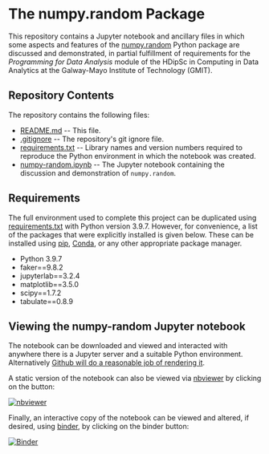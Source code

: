 # The numpy.random Package

This repository contains a Jupyter notebook and ancillary files in which some aspects and features of the [numpy.random](https://numpy.org/doc/stable/reference/random/index.html) Python package are discussed and demonstrated, in partial fulfillment of requirements for the *Programming for Data Analysis* module of the HDipSc in Computing in Data Analytics at the Galway-Mayo Institute of Technology (GMIT).

## Repository Contents
The repository contains the following files:
- [README.md](https://github.com/fod/numpy-random/blob/main/README.md) -- This file.
- [.gitignore](https://github.com/fod/numpy-random/blob/main/.gitignore) -- The repository's git ignore file.
- [requirements.txt](https://github.com/fod/numpy-random/blob/main/requirements.txt) -- Library names and version numbers required to reproduce the Python environment in which the notebook was created.
- [numpy-random.ipynb](https://github.com/fod/numpy-random/blob/main/numpy-random.ipynb) -- The Jupyter notebook containing the discussion and demonstration of `numpy.random`.

## Requirements
The full environment used to complete this project can be duplicated using [requirements.txt](requirements.txt) with Python version 3.9.7. However, for convenience, a list of the packages that were explicitly installed is given below. These can be installed using [pip](https://pypi.org/project/pip/), [Conda](https://docs.conda.io/projects/conda/en/latest/api/index.html), or any other appropriate package manager.

- Python 3.9.7
- faker==9.8.2
- jupyterlab==3.2.4
- matplotlib==3.5.0
- scipy==1.7.2
- tabulate==0.8.9

## Viewing the numpy-random Jupyter notebook

The notebook can be downloaded and viewed and interacted with anywhere there is a Jupyter server and a suitable Python environment. Alternatively [Github will do a reasonable job of rendering it](numpy-random.ipynb). 

A static version of the notebook can also be viewed via [nbviewer](https://nbviewer.org/) by clicking on the button: 

[![nbviewer](https://raw.githubusercontent.com/jupyter/design/master/logos/Badges/nbviewer_badge.svg)](https://nbviewer.org/github/fod/numpy-random/blob/main/numpy-random.ipynb)

Finally, an interactive copy of the notebook can be viewed and altered, if desired, using [binder](https://mybinder.org/), by clicking on the binder button: 

[![Binder](https://mybinder.org/badge_logo.svg)](https://mybinder.org/v2/gh/fod/numpy-random/HEAD?labpath=numpy-random.ipynb)

